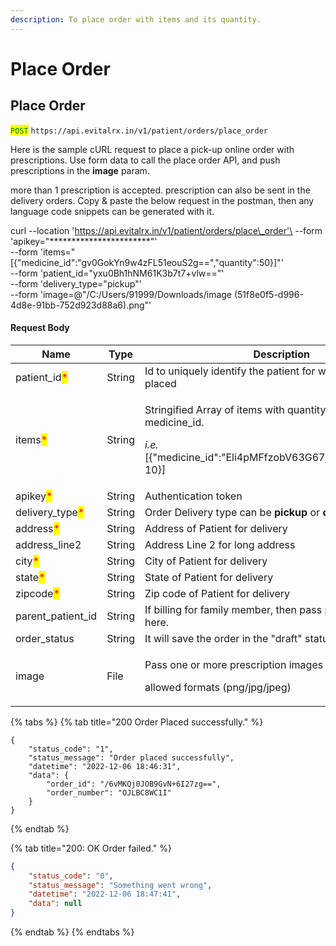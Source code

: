 ```yaml
---
description: To place order with items and its quantity.
---
```


# Place Order

## Place Order

<mark style="color:green;">`POST`</mark> `https://api.evitalrx.in/v1/patient/orders/place_order`

Here is the sample cURL request to place a pick-up online order with prescriptions. Use form data to call the place order API, and push prescriptions in the **image** param.

more than 1 prescription is accepted. prescription can also be sent in the delivery orders. Copy & paste the below request in the postman, then any language code snippets can be generated with it.



curl --location 'https://api.evitalrx.in/v1/patient/orders/place\_order'\
\--form 'apikey="\*\*\*\*\*\*\*\*\*\*\*\*\*\*\*\*\*\*\*\*\*\*\*"'\
\--form 'items="\[{"medicine\_id":"gv0GokYn9w4zFL51eouS2g==","quantity":50}]"'\
\--form 'patient\_id="yxu0Bh1hNM61K3b7t7+vlw=="'\
\--form 'delivery\_type="pickup"'\
\--form 'image=@"/C:/Users/91999/Downloads/image (51f8e0f5-d996-4d8e-91bb-752d923d88a6).png"'



#### Request Body

| Name                                             | Type   | Description                                                                                                                                                 |
| ------------------------------------------------ | ------ | ----------------------------------------------------------------------------------------------------------------------------------------------------------- |
| patient\_id<mark style="color:red;">\*</mark>    | String | Id to uniquely identify the patient for whom the order is placed                                                                                            |
| items<mark style="color:red;">\*</mark>          | String | <p>Stringified Array of items with quantity (in pills) and medicine_id.</p><p><em>i.e.</em> [{"medicine_id":"Eli4pMFfzobV63G67jtjZw==","quantity": 10}]</p> |
| apikey<mark style="color:red;">\*</mark>         | String | Authentication token                                                                                                                                        |
| delivery\_type<mark style="color:red;">\*</mark> | String | Order Delivery type can be **pickup** or **delivery**                                                                                                       |
| address<mark style="color:red;">\*</mark>        | String | Address of Patient for delivery                                                                                                                             |
| address\_line2                                   | String | Address Line 2 for long address                                                                                                                             |
| city<mark style="color:red;">\*</mark>           | String | City of Patient for delivery                                                                                                                                |
| state<mark style="color:red;">\*</mark>          | String | State of Patient for delivery                                                                                                                               |
| zipcode<mark style="color:red;">\*</mark>        | String | Zip code of Patient for delivery                                                                                                                            |
| parent\_patient\_id                              | String | If billing for family member, then pass parent patient's ID here.                                                                                           |
| order\_status                                    | String | It will save the order in the "draft" status.                                                                                                               |
| image                                            | File   | <p>Pass one or more prescription images in FormData.</p><p></p><p>allowed formats (png/jpg/jpeg)</p>                                                        |

{% tabs %}
{% tab title="200 Order Placed successfully." %}
```
{
    "status_code": "1",
    "status_message": "Order placed successfully",
    "datetime": "2022-12-06 18:46:31",
    "data": {
        "order_id": "/6vMKQj0JOB9GvN+6I27zg==",
        "order_number": "OJLBC8WC1I"
    }
}
```
{% endtab %}

{% tab title="200: OK Order failed." %}
```json
{
    "status_code": "0",
    "status_message": "Something went wrong",
    "datetime": "2022-12-06 18:47:41",
    "data": null
}
```
{% endtab %}
{% endtabs %}

